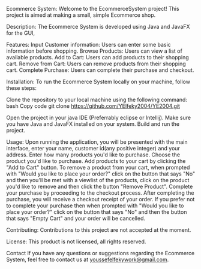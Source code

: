 Ecommerce System:
Welcome to the EcommerceSystem project! This project is aimed at making a small, simple Ecommerce shop.

Description:
The Ecommerce System is developed using Java and JavaFX for the GUI,

Features:
Input Customer information: Users can enter some basic information before shopping.
Browse Products: Users can view a list of available products.
Add to Cart: Users can add products to their shopping cart.
Remove from Cart: Users can remove products from their shopping cart.
Complete Purchase: Users can complete their purchase and checkout.

Installation:
To run the Ecommerce System locally on your machine, follow these steps:

Clone the repository to your local machine using the following command:
bash
Copy code
git clone https://github.com/YElfeky2004/YE2004.git

Open the project in your java IDE (Preferrably eclipse or Intellij).
Make sure you have Java and JavaFX installed on your system.
Build and run the project.

Usage:
Upon running the application, you will be presented with the main interface, enter your name, customer id(any positive integer) and your address.
Enter how many products you'd like to purchase.
Choose the product you'd like to purchase.
Add products to your cart by clicking the "Add to Cart" button.
To remove a product from your cart, when prompted with "Would you like to place your order?" click on the button that says "No" and then you'll be met with a viewlist of the products, click on the product you'd like to remove and then click the button "Remove Product".
Complete your purchase by proceeding to the checkout process.
After completing the purchase, you will receive a checkout receipt of your order.
If you prefer not to complete your purchase then when prompted with "Would you like to place your order?" click on the button that says "No" and then the button that says "Empty Cart" and your order will be cancelled.

Contributing:
Contributions to this project are not accepted at the moment.

License:
This product is not licensed, all rights reserved.

Contact
If you have any questions or suggestions regarding the Ecommerce System, feel free to contact us at youssefelfekywork@gmail.com.
